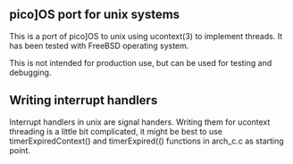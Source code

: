 pico]OS port for unix systems
-----------------------------

This is a port of pico]OS to unix using ucontext(3) to implement
threads. It has been tested with FreeBSD operating system.

This is not intended for production use, but can be used
for testing and debugging.

Writing interrupt handlers
--------------------------

Interrupt handlers in unix are signal handers.
Writing them for ucontext threading is a little
bit complicated, it might be best to use
timerExpiredContext() and timerExpired(() functions
in arch_c.c as starting point.


